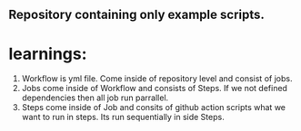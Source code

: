 ## Repository containing only example scripts.

# learnings:
1) Workflow is yml file. Come inside of repository level and consist of jobs.
2) Jobs come inside of Workflow and consists of Steps. If we not defined dependencies then all job run parrallel.
3) Steps come inside of Job and consits of github action scripts what we want to run in steps.  Its run sequentially in side Steps.